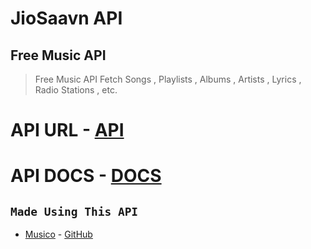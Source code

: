 # JioSaavn API
## Free Music API

> Free Music API 
Fetch Songs , Playlists , Albums , Artists , Lyrics , Radio Stations , etc.

# API URL - [API](https://muskan-api.herokuapp.com/api/v1)

# API DOCS - [DOCS](https://documenter.getpostman.com/view/17456794/U16jPS13#intro) 


## `Made Using This API` 

- [Musico](https://web-musico.herokuapp.com/) - [GitHub](https://github.com/coolguy08/musico)












 
